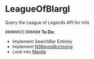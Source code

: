 LeagueOfBlargl
==============

Query the League of Legends API for Info

#####V0.1#####
**To Do:**
- Implement SearchBar Entirely
- Implement [NSKeyedArchiving][KA]
- Look into [Mantle][1]

[1]: https://github.com/Mantle/Mantle
[KA]: http://nshipster.com/nscoding/